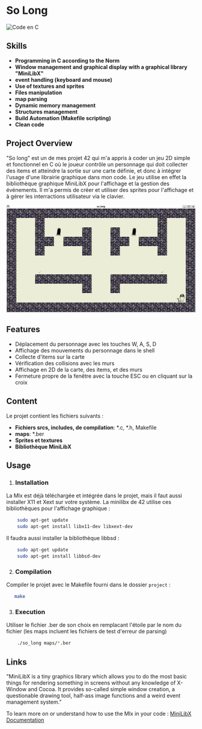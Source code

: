 # So Long
![Code en C](https://img.shields.io/static/v1?label=C&message=100%&color=blue)

## Skills

- **Programming in C according to the Norm**
- **Window management and graphical display with a graphical library "MiniLibX"**
- **event handling (keyboard and mouse)**
- **Use of textures and sprites**
- **Files manipulation**
- **map parsing**
- **Dynamic memory management**
- **Structures management**
- **Build Automation (Makefile scripting)**
- **Clean code**


## Project Overview

"So long" est un de mes projet 42 qui m'a appris à coder un jeu 2D simple et fonctionnel en C où le joueur contrôle un personnage qui doit collecter des items et atteindre la sortie sur une carte définie, et donc à intégrer l'usage d'une librairie graphique dans mon code. Le jeu utilise en effet la bibliothèque graphique MiniLibX pour l'affichage et la gestion des événements. Il m'a permis de créer et utiliser des sprites pour l'affichage et à gérer les interractions utilisateur via le clavier.

![Little Prisoner](little_prisoner.png)


## Features

- Déplacement du personnage avec les touches W, A, S, D
- Affichage des mouvements du personnage dans le shell
- Collecte d'items sur la carte
- Vérification des collisions avec les murs
- Affichage en 2D de la carte, des items, et des murs
- Fermeture propre de la fenêtre avec la touche ESC ou en cliquant sur la croix


## Content

Le projet contient les fichiers suivants :
- **Fichiers srcs, includes, de compilation**: *.c, *.h, Makefile
- **maps**: *.ber
- **Sprites et textures**
- **Bibliothèque MiniLibX**


## Usage

1. ### Installation 
La Mlx est déjà téléchargée et intégrée dans le projet, mais il faut aussi installer X11 et Xext sur votre système. La minilibx de 42 utilise ces bibliothèques pour l'affichage graphique : 
```bash
    sudo apt-get update
    sudo apt-get install libx11-dev libxext-dev
```

Il faudra aussi installer la bibliothèque libbsd : 
```bash
    sudo apt-get update
    sudo apt-get install libbsd-dev
```

2. ### Compilation 
Compiler le projet avec le Makefile fourni dans le dossier `project` :
```sh
   make
```

3. ### Execution

Utiliser le fichier .ber de son choix en remplacant l'étoile par le nom du fichier (les maps incluent les fichiers de test d'erreur de parsing)

```bash
    ./so_long maps/*.ber
```


## Links 

"MiniLibX is a tiny graphics library which allows you to do the most basic things for rendering something in screens without any knowledge of X-Window and Cocoa. It provides so-called simple window creation, a questionable drawing tool, half-ass image functions and a weird event management system."

To learn more on or understand how to use the Mlx in your code : 
[MiniLibX Documentation](https://harm-smits.github.io/42docs/libs/minilibx/introduction.html)
